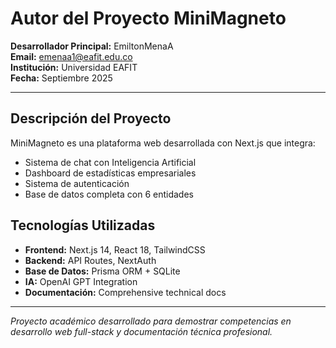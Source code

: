 # Autor del Proyecto MiniMagneto

**Desarrollador Principal:** EmiltonMenaA  
**Email:** emenaa1@eafit.edu.co  
**Institución:** Universidad EAFIT  
**Fecha:** Septiembre 2025  

---

## Descripción del Proyecto

MiniMagneto es una plataforma web desarrollada con Next.js que integra:
- Sistema de chat con Inteligencia Artificial
- Dashboard de estadísticas empresariales
- Sistema de autenticación
- Base de datos completa con 6 entidades

## Tecnologías Utilizadas

- **Frontend:** Next.js 14, React 18, TailwindCSS
- **Backend:** API Routes, NextAuth
- **Base de Datos:** Prisma ORM + SQLite
- **IA:** OpenAI GPT Integration
- **Documentación:** Comprehensive technical docs

---

*Proyecto académico desarrollado para demostrar competencias en desarrollo web full-stack y documentación técnica profesional.*